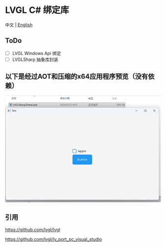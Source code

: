 # LVGL C# 绑定库

中文 | [English](./README_en.md)

## ToDo
- [ ] LVGL Windows Api 绑定
- [ ] LVGLSharp 抽象库封装

## 以下是经过AOT和压缩的x64应用程序预览（没有依赖）

![1.png](./preview/1.png)

## 引用

https://github.com/lvgl/lvgl

https://github.com/lvgl/lv_port_pc_visual_studio